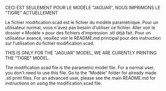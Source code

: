 CECI EST SEULEMENT POUR LE MODÈLE "JAGUAR", NOUS IMPRIMONS LE "TIGRE" ACTUELLEMENT

Le fichier modification.scad est le fichier du modèle paramètrique. Pour un utilisateur normal, vous n'avez pas besoin 
d'utiliser ce fichier. Aller voir le dossier « Modèle » pour des fichiers d'impression .stl déjà fait. Pour un utilisateur 
avancé, veuillez voir le README.md principal pour des instruction sur l'utilisation du fichier modification.scad.

THIS IS ONLY FOR THE "JAGUAR" MODEL, WE ARE CURENTLY PRINTING THE "TIGRE" MODEL.

The modification.scad file is the parametric model file. For a normal user, you don't need to use this file. 
Go to the “Modèle” folder for already made .stl print files. For an advanced user, please see the main README.md 
for instructions on using the modification.scad file.
